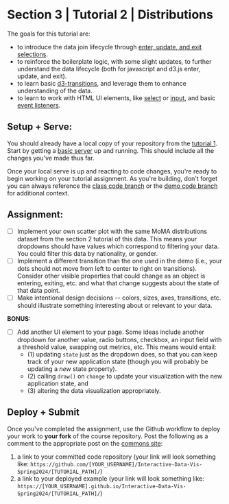 # Section 3 | Tutorial 2 | Distributions

The goals for this tutorial are:

- to introduce the data join lifecycle through [enter, update, and exit selections](https://github.com/d3/d3-selection/blob/v1.4.1/README.md#selection_join).
- to reinforce the boilerplate logic, with some slight updates, to further understand the data lifecycle (both for javascript and d3.js enter, update, and exit).
- to learn basic [d3-transitions](https://github.com/d3/d3-transition), and leverage them to enhance understanding of the data.
- to learn to work with HTML UI elements, like [select](https://developer.mozilla.org/en-US/docs/Web/HTML/Element/select) or [input](https://developer.mozilla.org/en-US/docs/Web/HTML/Element/input), and basic [event listeners](https://developer.mozilla.org/en-US/docs/Learn/JavaScript/Building_blocks/Events).

## Setup + Serve:

You should already have a local copy of your repository from the [tutorial 1](../1_1_getting_started/README.md). Start by getting a [basic server](../1_1_getting_started/3_BASIC_SERVER.md) up and running. This should include all the changes you've made thus far.

Once your local serve is up and reacting to code changes, you're ready to begin working on your tutorial assignment.
As you're building, don't forget you can always reference the [class code branch](https://github.com/InteractiveDataVis/Interactive-Data-Vis-Spring2024/tree/class/) or the [demo code branch](https://github.com/InteractiveDataVis/Interactive-Data-Vis-Spring2024/tree/demo/) for additional context.

## Assignment:

- [ ] Implement your own scatter plot with the same MoMA distributions dataset from the section 2 tutorial of this data. This means your dropdowns should have values which correspond to filtering your data. You could filter this data by nationality, or gender. 
- [ ] Implement a different transition than the one used in the demo (i.e., your dots should not move from left to center to right on transitions). Consider other visible properties that could change as an object is entering, exiting, etc. and what that change suggests about the state of that data point.
- [ ] Make intentional design decisions -- colors, sizes, axes, transitions, etc. should illustrate something interesting about or relevant to your data.

**BONUS:**

- [ ] Add another UI element to your page. Some ideas include another dropdown for another value, radio buttons, checkbox, an input field with a threshold value, swapping out metrics, etc.
This means would entail:
   - (1) updating `state` just as the dropdown does, so that you can keep track of your new application state (though you will probably be updating a *new* state property).
   - (2) calling `draw()` on `change` to update your visualization with the new application state, and
   - (3) altering the data visualization appropriately.

## Deploy + Submit

Once you've completed the assignment, use the Github workflow to deploy your work to **your fork** of the course repository. Post the following as a comment to the appropriate post on the [commons site](https://data73200Spring2024.commons.gc.cuny.edu/):
1. a link to your committed code repository (your link will look something like: `https://github.com/[YOUR_USERNAME]/Interactive-Data-Vis-Spring2024/[TUTORIAL_PATH]/`)
2. a link to your deployed example (your link will look something like: `https://[YOUR_USERNAME].github.io/Interactive-Data-Vis-Spring2024/[TUTORIAL_PATH]/`)



